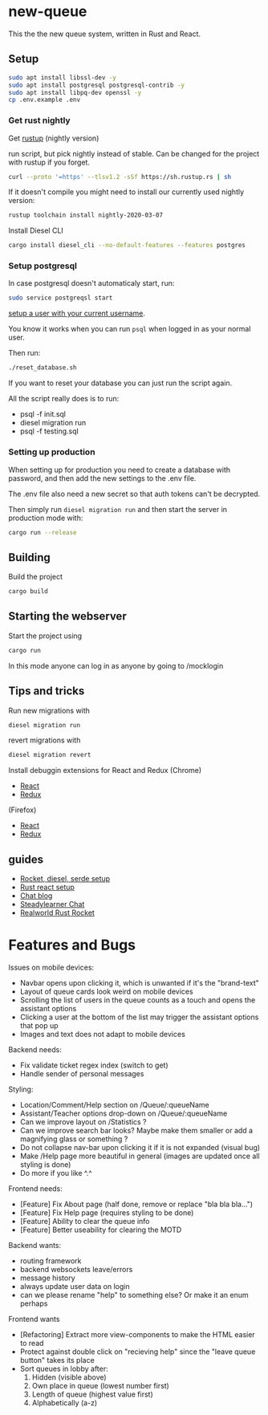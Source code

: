 # new-queue

This the the new queue system, written in Rust and React.

## Setup
```bash
sudo apt install libssl-dev -y
sudo apt install postgresql postgresql-contrib -y
sudo apt install libpq-dev openssl -y
cp .env.example .env
```

### Get rust nightly
Get [rustup](https://rustup.rs/) (nightly version)

run script, but pick nightly instead of stable. Can be changed for the project with rustup if you forget.
```bash
curl --proto '=https' --tlsv1.2 -sSf https://sh.rustup.rs | sh
````

If it doesn't compile you might need to install our currently used nightly version:
```bash
rustup toolchain install nightly-2020-03-07
```


Install Diesel CLI
```bash
cargo install diesel_cli --no-default-features --features postgres
```

### Setup postgresql
In case postgresql doesn't automaticaly start, run:
```bash
sudo service postgreqsl start
```

[setup a user with your current username](https://www.digitalocean.com/community/tutorials/how-to-install-and-use-postgresql-on-ubuntu-18-04).

You know it works when you can run `psql` when logged in as your normal user.

Then run:
```bash
./reset_database.sh
```
If you want to reset your database you can just run the script again.

All the script really does is to run:
* psql -f init.sql
* diesel migration run
* psql -f testing.sql

### Setting up production
When setting up for production you need to create a database with password, and then add the new settings to the .env file.

The .env file also need a new secret so that auth tokens can't be decrypted.

Then simply run ```diesel migration run``` and then start the server in production mode with:
```bash
cargo run --release
```

## Building
Build the project
```bash
cargo build
```

## Starting the webserver
Start the project using
```bash
cargo run
```

In this mode anyone can log in as anyone by going to /mocklogin

## Tips and tricks
Run new migrations with
```bash
diesel migration run
```

revert migrations with
```bash
diesel migration revert
```

Install debuggin extensions for React and Redux
(Chrome)
- [React](https://chrome.google.com/webstore/detail/react-developer-tools/fmkadmapgofadopljbjfkapdkoienihi)
- [Redux](https://chrome.google.com/webstore/detail/redux-devtools/lmhkpmbekcpmknklioeibfkpmmfibljd)

(Firefox)
- [React](https://addons.mozilla.org/en-US/firefox/addon/react-devtools/)
- [Redux](https://addons.mozilla.org/en-US/firefox/addon/reduxdevtools/)

## guides
* [Rocket, diesel, serde setup](https://lankydan.dev/2018/05/20/creating-a-rusty-rocket-fuelled-with-diesel)
* [Rust react setup](https://github.com/ghotiphud/rust-web-starter)
* [Chat blog](https://www.steadylearner.com/blog/read/How-to-start-Rust-Chat-App)
* [Steadylearner Chat](https://github.com/steadylearner/Chat)
* [Realworld Rust Rocket](https://github.com/TatriX/realworld-rust-rocket)

# Features and Bugs

Issues on mobile devices:
* Navbar opens upon clicking it, which is unwanted if it's the "brand-text"
* Layout of queue cards look weird on mobile devices
* Scrolling the list of users in the queue counts as a touch and opens the assistant options
* Clicking a user at the bottom of the list may trigger the assistant options that pop up
* Images and text does not adapt to mobile devices

Backend needs:
* Fix validate ticket regex index (switch to get)
* Handle sender of personal messages

Styling:
* Location/Comment/Help section on /Queue/:queueName
* Assistant/Teacher options drop-down on /Queue/:queueName
* Can we improve layout on /Statistics ?
* Can we improve search bar looks? Maybe make them smaller or add a magnifying glass or something ?
* Do not collapse nav-bar upon clicking it if it is not expanded (visual bug)
* Make /Help page more beautiful in general (images are updated once all styling is done)
* Do more if you like ^.^

Frontend needs:
* [Feature] Fix About page (half done, remove or replace "bla bla bla...")
* [Feature] Fix Help page (requires styling to be done)
* [Feature] Ability to clear the queue info
* [Feature] Better useability for clearing the MOTD

Backend wants:
* routing framework
* backend websockets leave/errors
* message history
* always update user data on login
* can we please rename "help" to something else? Or make it an enum perhaps

Frontend wants
* [Refactoring] Extract more view-components to make the HTML easier to read
* Protect against double click on "recieving help" since the "leave queue button" takes its place
* Sort queues in lobby after:
  1. Hidden (visible above)
  2. Own place in queue (lowest number first)
  3. Length of queue (highest value first)
  4. Alphabetically (a-z)
